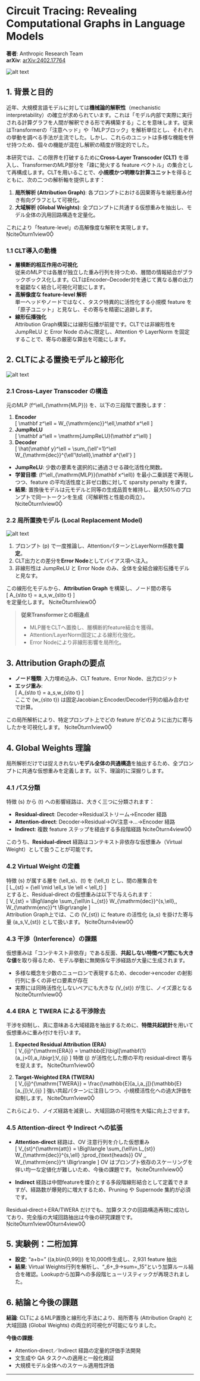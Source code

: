 # Circuit Tracing: Revealing Computational Graphs in Language Models

**著者**: Anthropic Research Team  
**arXiv**: [arXiv:2402.17764](https://arxiv.org/abs/2402.17764)

![alt text](<image/Circuit Tracing: Revealing Computational Graphs in Language Models/image.png>) 

## 1. 背景と目的

近年、大規模言語モデルに対しては**機械論的解釈性**（mechanistic interpretability）の確立が求められています。これは「モデル内部で実際に実行される計算グラフを人間が解釈できる形で再構築する」ことを意味します。従来はTransformerの「注意ヘッド」や「MLPブロック」を解析単位とし、それぞれの挙動を調べる手法が主流でした。しかし、これらのユニットは多様な機能を併せ持つため、個々の機能が混在し解釈の精度が限定的でした。

本研究では、この限界を打破するために**Cross‑Layer Transcoder (CLT)** を導入し、TransformerのMLP部分を「疎に発火する feature ベクトル」の集合として再構成します。CLTを用いることで、**小規模かつ明瞭な計算ユニット**を得るとともに、次の二つの解析軸を提供します：

1. **局所解析 (Attribution Graph)**: 各プロンプトにおける因果寄与を線形重み付き有向グラフとして可視化。  
2. **大域解析 (Global Weights)**: 全プロンプトに共通する仮想重みを抽出し、モデル全体の汎用回路構造を定量化。  

これにより「feature-level」の高解像度な解釈を実現します。 citeturn1view0

### 1.1 CLT導入の動機

- **層横断的相互作用の可視化**  
  従来のMLPでは各層が独立した重み行列を持つため、層間の情報結合がブラックボックス化します。CLTはEncoder–Decoder対を通じて異なる層の出力を齟齬なく結合し可視化可能にします。  
- **高解像度な feature-level 解析**  
  単一ヘッドやノードではなく、タスク特異的に活性化する小規模 feature を「原子ユニット」と見なし、その寄与を精密に追跡します。  
- **線形伝播強化**  
  Attribution Graph構築には線形伝播が前提です。CLTでは非線形性を JumpReLU と Error Node のみに限定し、Attention や LayerNorm を固定することで、寄与の厳密な算出を可能にします。

## 2. CLTによる置換モデルと線形化
![alt text](<image/Circuit Tracing: Revealing Computational Graphs in Language Models/image-1.png>)
### 2.1 Cross‑Layer Transcoder の構造

元のMLP \(f^\ell_{\mathrm{MLP}}\) を、以下の三段階で置換します：

1. **Encoder**  
   \[
     \mathbf z^\ell = W_{\mathrm{enc}}^\ell\,\mathbf x^\ell
   \]  
2. **JumpReLU**  
   \[
     \mathbf a^\ell = \mathrm{JumpReLU}(\mathbf z^\ell)
   \]  
3. **Decoder**  
   \[
     \hat{\mathbf y}^\ell = \sum_{\ell'=1}^\ell W_{\mathrm{dec}}^{\ell'\to\ell}\,\mathbf a^{\ell'}
   \]

- **JumpReLU**: 少数の要素を選択的に通過させる疎化活性化関数。  
- **学習目標**: \(f^\ell_{\mathrm{MLP}}(\mathbf x^\ell)\) を最小二乗誤差で再現しつつ、feature の平均活性度と非ゼロ数に対して sparsity penalty を課す。  
- **結果**: 置換後モデルは元モデルと同等の生成品質を維持し、最大50%のプロンプトで同一トークンを生成（可解釈性と性能の両立）。 citeturn1view0

### 2.2 局所置換モデル (Local Replacement Model)
![alt text](<image/Circuit Tracing: Revealing Computational Graphs in Language Models/image-2.png>)
1. プロンプト \(p\) で一度推論し、AttentionパターンとLayerNorm係数を**固定**。  
2. CLT出力との差分を**Error Node**としてバイアス項へ注入。  
3. 非線形性は JumpReLU と Error Node のみ、全体を全結合線形伝播モデルと見なす。  

この線形化モデルから、**Attribution Graph** を構築し、ノード間の寄与  
\[
  A_{s\to t} = a_s\,w_{s\to t}
\]  
を定量化します。 citeturn1view0

> **従来Transformerとの相違点**  
> - MLP層をCLTへ置換し、層横断的feature結合を獲得。  
> - Attention/LayerNorm固定による線形化強化。  
> - Error Nodeにより非線形影響を局所化。

## 3. Attribution Graphの要点

- **ノード種類**: 入力埋め込み、CLT feature、Error Node、出力ロジット  
- **エッジ重み**:  
  \[
    A_{s\to t} = a_s\,w_{s\to t}
  \]  
  ここで \(w_{s\to t}\) は固定JacobianとEncoder/Decoder行列の組み合わせで計算。  

この局所解析により、特定プロンプト上でどの feature がどのように出力に寄与したかを可視化します。 citeturn1view0

## 4. Global Weights 理論

局所解析だけでは捉えきれない**モデル全体の共通構造**を抽出するため、全プロンプトに共通な仮想重みを定義します。以下、理論的に深掘りします。

### 4.1 パス分類

特徴 \(s\) から \(t\) への影響経路は、大きく三つに分類されます：  
- **Residual‑direct**: Decoder→Residualストリーム→Encoder 経路  
- **Attention‑direct**: Decoder→Residual→OV注意→…→Encoder 経路  
- **Indirect**: 複数 feature ステップを経由する多段階経路  citeturn4view0  

このうち、**Residual‑direct** 経路はコンテキスト非依存な仮想重み（Virtual Weight）として扱うことが可能です。

### 4.2 Virtual Weight の定義

特徴 \(s\) が属する層を \(\ell_s\)、\(t\) を \(\ell_t\) とし、間の層集合を  
\[
  L_{st} = \{\ell \mid \ell_s \le \ell < \ell_t\}
\]  
とすると、Residual‑direct の仮想重みは以下で与えられます：  
\[
  V_{st}
  = \Bigl\langle
    \sum_{\ell\in L_{st}} W_{\mathrm{dec}}^{s,\ell},\,
    W_{\mathrm{enc}}^t
    \Bigr\rangle
\]  
Attribution Graph上では、この \(V_{st}\) に feature の活性化 \(a_s\) を掛けた寄与量 \(a_s\,V_{st}\) として扱います。 citeturn4view0

### 4.3 干渉（Interference）の課題

仮想重みは「コンテキスト非依存」である反面、**共起しない特徴ペア間にも大きな値**を取り得るため、モデル挙動に無関係な干渉経路が大量に生成されます。  
- 多様な概念を少数のニューロンで表現するため、decoder→encoder の射影行列に多くの非ゼロ要素が存在  
- 実際には同時活性化しないペアにも大きな \(V_{st}\) が生じ、ノイズ源となる  citeturn1view0

### 4.4 ERA と TWERA による干渉除去

干渉を抑制し、真に意味ある大域経路を抽出するために、**特徴共起統計**を用いて仮想重みに重み付けを行います。

1. **Expected Residual Attribution (ERA)**  
   \[
     V_{ij}^{\mathrm{ERA}}
     = \mathbb{E}\bigl[\mathbf{1}(a_j>0)\,a_i\bigr]\;V_{ij}
   \]
   特徴 \(j\) が活性化した際の平均 residual‑direct 寄与を捉えます。 citeturn1view0

2. **Target‑Weighted ERA (TWERA)**  
   \[
     V_{ij}^{\mathrm{TWERA}}
     = \frac{\mathbb{E}[a_i\,a_j]}{\mathbb{E}[a_j]}\;V_{ij}
   \]
   強い共起パターンに注目しつつ、小規模活性化への過大評価を抑制します。 citeturn1view0

これらにより、ノイズ経路を減衰し、大域回路の可視性を大幅に向上させます。

### 4.5 Attention‑direct や Indirect への拡張

- **Attention‑direct** 経路は、OV 注意行列を介した仮想重み  
  \[
    V_{st}^{\mathrm{att}}
    = \Bigl\langle
      \sum_{\ell\in L_{st}} W_{\mathrm{dec}}^{s,\ell}
      \;\prod_{\text{heads}} OV
      ,\,
      W_{\mathrm{enc}}^t
      \Bigr\rangle
  \]
  OV はプロンプト依存のスケーリングを伴い均一な定値化が難しいため、今後の課題です。 citeturn1view0  

- **Indirect** 経路は中間featureを媒介とする多段階線形結合として定義できますが、経路数が爆発的に増大するため、Pruning や Supernode 集約が必須です。

Residual‑direct＋ERA/TWERA だけでも、加算タスクの回路構造再現に成功しており、完全版の大域回路抽出は今後の研究課題です。 citeturn1view0turn4view0

## 5. 実験例：二桁加算

- **設定**: “a+b=” (\(a,b\in[0,99]\)) を10,000件生成し、2,931 feature 抽出  
- **結果**: Virtual Weights行列を解析し、“_6+_9→sum=_15”という加算ルール結合を確認。Lookupから加算への多段階ヒューリスティックが再現されました。

## 6. 結論と今後の課題

**結論**: CLTによるMLP置換と線形化手法により、局所寄与 (Attribution Graph) と大域回路 (Global Weights) の両立的可視化が可能になりました。

**今後の課題**:
- Attention‑direct／Indirect 経路の定量的評価手法開発  
- 文生成や QA タスクへの適用と一般化検証  
- 大規模モデル全体へのスケール適用性評価

---